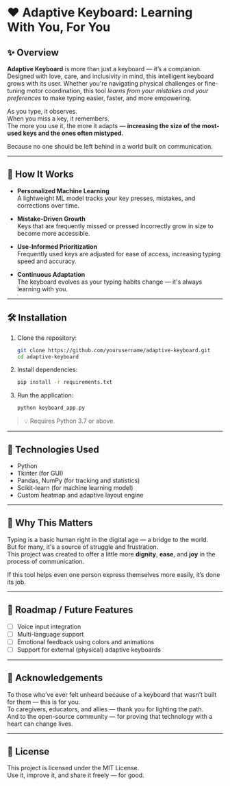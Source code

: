 # ❤️ Adaptive Keyboard: Learning With You, For You

## ✨ Overview

**Adaptive Keyboard** is more than just a keyboard — it’s a companion.  
Designed with love, care, and inclusivity in mind, this intelligent keyboard grows with its user. Whether you're navigating physical challenges or fine-tuning motor coordination, this tool *learns from your mistakes and your preferences* to make typing easier, faster, and more empowering.

As you type, it observes.  
When you miss a key, it remembers.  
The more you use it, the more it adapts — **increasing the size of the most-used keys and the ones often mistyped.**

Because no one should be left behind in a world built on communication.

---

## 🌱 How It Works

- **Personalized Machine Learning**  
  A lightweight ML model tracks your key presses, mistakes, and corrections over time.

- **Mistake-Driven Growth**  
  Keys that are frequently missed or pressed incorrectly grow in size to become more accessible.

- **Use-Informed Prioritization**  
  Frequently used keys are adjusted for ease of access, increasing typing speed and accuracy.

- **Continuous Adaptation**  
  The keyboard evolves as your typing habits change — it's always learning with you.

---

## 🛠️ Installation

1. Clone the repository:
    ```bash
    git clone https://github.com/yourusername/adaptive-keyboard.git
    cd adaptive-keyboard
    ```

2. Install dependencies:
    ```bash
    pip install -r requirements.txt
    ```

3. Run the application:
    ```bash
    python keyboard_app.py
    ```

> 💡 Requires Python 3.7 or above.

---

## 🧰 Technologies Used

- Python
- Tkinter (for GUI)
- Pandas, NumPy (for tracking and statistics)
- Scikit-learn (for machine learning model)
- Custom heatmap and adaptive layout engine

---

## 🌟 Why This Matters

Typing is a basic human right in the digital age — a bridge to the world.  
But for many, it's a source of struggle and frustration.  
This project was created to offer a little more **dignity**, **ease**, and **joy** in the process of communication.

If this tool helps even one person express themselves more easily, it’s done its job.

---

## 🚀 Roadmap / Future Features

- [ ] Voice input integration
- [ ] Multi-language support
- [ ] Emotional feedback using colors and animations
- [ ] Support for external (physical) adaptive keyboards

---


## 🙏 Acknowledgements

To those who’ve ever felt unheard because of a keyboard that wasn’t built for them — this is for you.  
To caregivers, educators, and allies — thank you for lighting the path.  
And to the open-source community — for proving that technology with a heart can change lives.

---


## 🧡 License

This project is licensed under the MIT License.  
Use it, improve it, and share it freely — for good.

